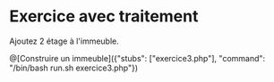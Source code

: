 # Exercice avec traitement

Ajoutez 2 étage à l'immeuble.

@[Construire un immeuble]({"stubs": ["exercice3.php"], "command": "/bin/bash run.sh exercice3.php"})